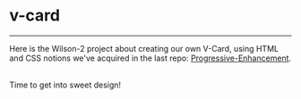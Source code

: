 # v-card

-----------------------------------------------------------------------------------------------------------------------------------------------------------------------
Here is the Wilson-2 project about creating our own V-Card, using HTML and CSS notions we've acquired in the last repo: [Progressive-Enhancement](https://github.com/AbelF93/progressive-enhancement).

<br/> Time to get into sweet design!
